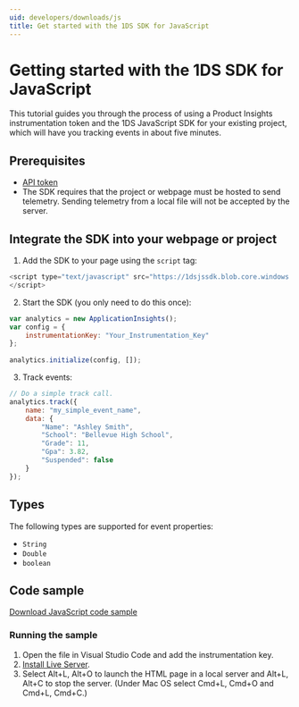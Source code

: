 ```yaml
---
uid: developers/downloads/js
title: Get started with the 1DS SDK for JavaScript
---
```

# Getting started with the 1DS SDK for JavaScript

This tutorial guides you through the process of using a Product Insights instrumentation token and the 1DS JavaScript SDK for your existing project, which will have you tracking events in about five minutes. 
 
## Prerequisites

- [API token](xref:developers/downloads/api-token)
- The SDK requires that the project or webpage must be hosted to send telemetry. Sending telemetry from a local file will not be accepted by the server.  
 
## Integrate the SDK into your webpage or project

1. Add the SDK to your page using the `script` tag: 

```javascript
<script type="text/javascript" src="https://1dsjssdk.blob.core.windows.net/scripts/latest/ms.analytics-1-beta.js"> 
</script> 
```

2. Start the SDK (you only need to do this once):

```javascript 
var analytics = new ApplicationInsights(); 
var config = { 
    instrumentationKey: "Your_Instrumentation_Key" 
}; 
 
analytics.initialize(config, []); 
```

3. Track events: 

```javascript
// Do a simple track call. 
analytics.track({ 
    name: "my_simple_event_name", 
    data: { 
        "Name": "Ashley Smith", 
        "School": "Bellevue High School", 
        "Grade": 11, 
        "Gpa": 3.82, 
        "Suspended": false 
    } 
}); 
```

## Types

The following types are supported for event properties: 
* `String` 
* `Double` 
* `boolean` 

## Code sample

[Download JavaScript code sample](https://ariamediahost.blob.core.windows.net/sdk/ProductInsightsSamples/JavascriptSample.zip)

### Running the sample
 
1. Open the file in Visual Studio Code and add the instrumentation key. 
2. [Install Live Server](https://marketplace.visualstudio.com/items?itemName=ritwickdey.LiveServer).
3. Select Alt+L, Alt+O to launch the HTML page in a local server and Alt+L, Alt+C to stop the server. (Under Mac OS select Cmd+L, Cmd+O and Cmd+L, Cmd+C.)
